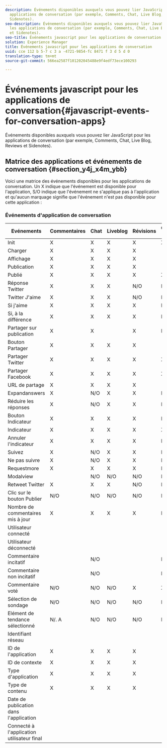 ```yaml
---
description: Événements disponibles auxquels vous pouvez lier JavaScript pour les
  applications de conversation (par exemple, Comments, Chat, Live Blog, Reviews et
  Sidenotes).
seo-description: Événements disponibles auxquels vous pouvez lier JavaScript pour
  les applications de conversation (par exemple, Comments, Chat, Live Blog, Reviews
  et Sidenotes).
seo-title: Événements javascript pour les applications de conversation
solution: Experience Manager
title: Événements javascript pour les applications de conversation
uuid: cce 112 b 5-7 c 3 a -4721-9854-fc 8471 f 3 d 5 d 0
translation-type: tm+mt
source-git-commit: 566ea2587f101202045488e9f4edf73ece100293

---
```



# Événements javascript pour les applications de conversation{#javascript-events-for-conversation-apps}

Événements disponibles auxquels vous pouvez lier JavaScript pour les applications de conversation (par exemple, Comments, Chat, Live Blog, Reviews et Sidenotes).

## Matrice des applications et événements de conversation {#section_y4j_x4m_ybb}

Voici une matrice des événements disponibles pour les applications de conversation. Un X indique que l'événement est disponible pour l'application, S/O indique que l'événement ne s'applique pas à l'application et qu'aucun marquage signifie que l'événement n'est pas disponible pour cette application :

### Événements d'application de conversation

| Evénements | Commentaires | Chat | Liveblog | Révisions | Commentaires de sidenotes | Sondages | Tendances |
|---|---|---|---|---|---|---|---|
| Init | X | X | X | X | X |  |  |
| Charger | X | X | X | X |  |  |  |
| Affichage | X | X | X | X |  |  |  |
| Publication | X | X | X | X |  | N/O | N/O |
| Publié | X | X | X | X | X | N/O | N/O |
| Réponse Twitter | X | X | X | N/O | N/O | N/O | N/O |
| Twitter J'aime | X | X | X | N/O | N/O | N/O | N/O |
| Si j'aime | X | X | X | X | N/O | N/O | N/O |
| Si, à la différence | X | X | X | X | N/O | N/O | N/O |
| Partager sur publication | X | X |  | X | N/O | N/O | N/O |
| Bouton Partager | X | X | X | X |  | N/O | N/O |
| Partager Twitter | X | X | X | X | X | N/O | N/O |
| Partager Facebook | X | X | X | X | X | N/O | N/O |
| URL de partage | X | X | X | X |  | N/O | N/O |
| Expandanswers | X | N/O | X | X | N/O | N/O | N/O |
| Réduire les réponses | X | N/O | X | X | N/O | N/O | N/O |
| Bouton Indicateur | X | X | X | X | N/O | N/O | N/O |
| Indicateur | X | X | X | X | X | N/O | N/O |
| Annuler l'indicateur | X | X | X | X | N/O | N/O | N/O |
| Suivez | X | N/O | X | X | N/O | N/O | N/O |
| Ne pas suivre | X | N/O | X | X | N/O | N/O | N/O |
| Requestmore | X | X | X | X | N/O | N/O | N/O |
| Modalview |  | N/O | N/O | N/O | N/O | N/O | N/O |
| Retweet Twitter | X | X | X | N/O | N/O | N/O | N/O |
| Clic sur le bouton Publier | N/O | N/O | N/O | N/O | N/O | N/O | N/O |
| Nombre de commentaires mis à jour | X | X | X | X | N/O | N/O | N/O |
| Utilisateur connecté |  |  |  |  |  | N/O | N/O |
| Utilisateur déconnecté |  |  |  |  |  | N/O | N/O |
| Commentaire incitatif |  | N/O |  |  | N/O | N/O | N/O |
| Commentaire non incitatif |  | N/O |  |  | N/O | N/O | N/O |
| Commentaire voté | N/O | N/O | N/O | X | X | N/O | N/O |
| Sélection de sondage | N/O | N/O | N/O | N/O | N/O |  | N/O |
| Elément de tendance sélectionné | N/. A | N/O | N/O | N/O | N/O | N/O |  |
| Identifiant réseau |  |  |  |  |  |  |  |
| ID de l'application | X | X | X | X |  |  |  |
| ID de contexte | X | X | X | X |  |  |  |
| Type d'application | X | X | X | X |  |  |  |
| Type de contenu | X | X | X | X |  |  |  |
| Date de publication dans l'application |  |  |  |  |  |  |  |
| Connecté à l'application utilisateur final |  |  |  |  |  |  |  |

